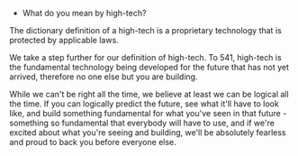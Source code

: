 * What do you mean by high-tech?

The dictionary definition of a high-tech is a proprietary technology that is protected by applicable laws.

We take a step further for our definition of high-tech.
To 541, high-tech is the fundamental technology being developed for the future that has not yet arrived, therefore no one else but you are building.

While we can't be right all the time, we believe at least we can be logical all the time.
If you can logically predict the future, see what it'll have to look like, and build something fundamental for what you've seen in that future - something so fundamental that everybody will have to use, and if we're excited about what you're seeing and building, we'll be absolutely fearless and proud to back you before everyone else.
